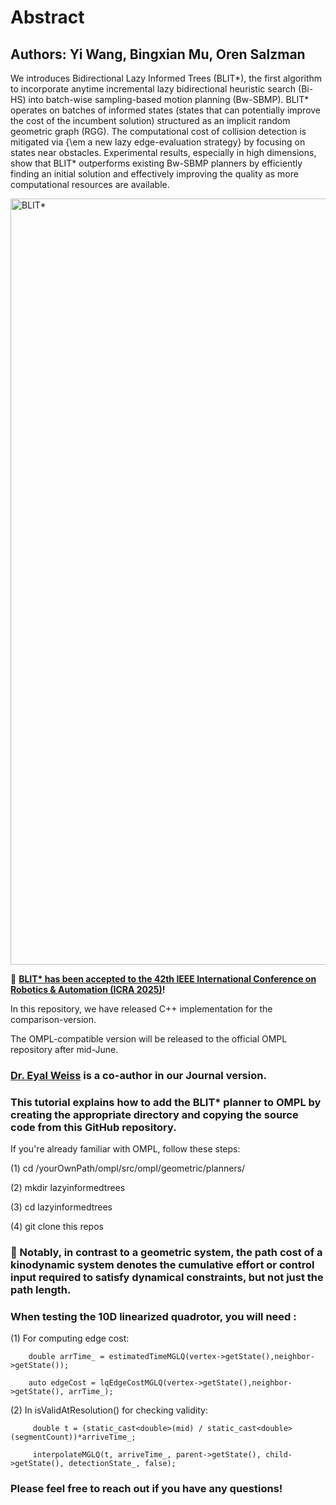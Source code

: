 # Abstract
## Authors: Yi Wang, Bingxian Mu, Oren Salzman
We introduces Bidirectional Lazy Informed Trees (BLIT*), the first algorithm to incorporate anytime incremental lazy bidirectional heuristic search (Bi-HS) into batch-wise sampling-based motion planning (Bw-SBMP). BLIT* operates on batches of informed states (states that can potentially improve the cost of the incumbent solution) structured as an implicit random geometric graph (RGG). The computational cost of collision detection is mitigated via {\em a new lazy edge-evaluation strategy} by focusing on states near obstacles. Experimental results, especially in high dimensions, show that BLIT* outperforms existing Bw-SBMP planners by efficiently finding an initial solution and effectively improving the quality as more computational resources are available.

<img width="1226" alt="BLIT*" src="https://github.com/user-attachments/assets/07d3e9e8-f574-42e0-9fe2-c8c1e9254724" />

:rocket: **[BLIT* has been accepted to the 42th IEEE International Conference on Robotics & Automation (ICRA 2025)](https://2025.ieee-icra.org)!** 

In this repository, we have released C++ implementation for the comparison-version.

The OMPL-compatible version will be released to the official OMPL repository after mid-June.
### [Dr. Eyal Weiss](https://sites.google.com/view/eyal-weiss) is a co-author in our Journal version.

### This tutorial explains how to add the BLIT* planner to OMPL by creating the appropriate directory and copying the source code from this GitHub repository.

If you're already familiar with OMPL, follow these steps:

   (1) cd /yourOwnPath/ompl/src/ompl/geometric/planners/

   (2) mkdir lazyinformedtrees

   (3) cd lazyinformedtrees

   (4) git clone this repos

### :monocle_face: Notably, in contrast to a geometric system, the path cost of a kinodynamic system denotes the cumulative effort or control input required to satisfy dynamical constraints, but not just the path length.

### When testing the 10D linearized quadrotor, you will need :

(1) For computing edge cost:

        double arrTime_ = estimatedTimeMGLQ(vertex->getState(),neighbor->getState());
        
        auto edgeCost = lqEdgeCostMGLQ(vertex->getState(),neighbor->getState(), arrTime_);

(2) In isValidAtResolution() for checking validity: 
         
         double t = (static_cast<double>(mid) / static_cast<double>(segmentCount))*arriveTime_;
         
         interpolateMGLQ(t, arriveTime_, parent->getState(), child->getState(), detectionState_, false);  

### Please feel free to reach out if you have any questions!
